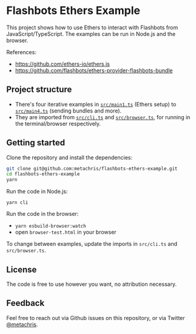 # Flashbots Ethers Example

This project shows how to use Ethers to interact with Flashbots from JavaScript/TypeScript. The examples can be run in Node.js and the browser.

References:

* https://github.com/ethers-io/ethers.js
* https://github.com/flashbots/ethers-provider-flashbots-bundle

## Project structure

* There's four iterative examples in [`src/main1.ts`](https://github.com/metachris/flashbots-ethers-example/blob/master/src/main1.ts) (Ethers setup) to [`src/main4.ts`](https://github.com/metachris/flashbots-ethers-example/blob/master/src/main4.ts) (sending bundles and more).
* They are imported from [`src/cli.ts`](https://github.com/metachris/flashbots-ethers-example/blob/master/src/cli.ts) and [`src/browser.ts`](https://github.com/metachris/flashbots-ethers-example/blob/master/src/browser.ts), for running in the terminal/browser respectively.

## Getting started

Clone the repository and install the dependencies:

```bash
git clone git@github.com:metachris/flashbots-ethers-example.git
cd flashbots-ethers-example
yarn
```

Run the code in Node.js:

```yarn cli```

Run the code in the browser:

* `yarn esbuild-browser:watch`
* open `browser-test.html` in your browser

To change between examples, update the imports in `src/cli.ts` and `src/browser.ts`.

## License

The code is free to use however you want, no attribution necessary.

## Feedback

Feel free to reach out via Github issues on this repository, or via Twitter [@metachris](https://twitter.com/metachris).
